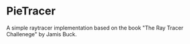 # PieTracer
A simple raytracer implementation based on the book "The Ray Tracer Challenege" by Jamis Buck.
